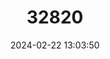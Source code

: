 ---
title: "32820"
category: "Dialium cochinchinense"
draft: false
date: 2024-02-22 13:03:50
languages:
  English: ["Velvet Tamarind"]
  Thai: ["I-dang", "Kayi", "Khleng"]
  Vietnamese: ["Nhoi", "Xay", "Xoay"]
---